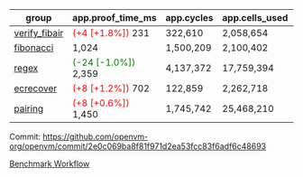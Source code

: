 | group | app.proof_time_ms | app.cycles | app.cells_used | leaf.proof_time_ms | leaf.cycles | leaf.cells_used |
| -- | -- | -- | -- | -- | -- | -- |
| [verify_fibair](https://github.com/openvm-org/openvm/blob/benchmark-results/benchmarks-pr/2155/verify_fibair-2e0c069ba8f81f971d2ea53fcc83f6adf6c48693.md) |<span style='color: red'>(+4 [+1.8%])</span> 231 |  322,610 |  2,058,654 |- | - | - |
| [fibonacci](https://github.com/openvm-org/openvm/blob/benchmark-results/benchmarks-pr/2155/fibonacci-2e0c069ba8f81f971d2ea53fcc83f6adf6c48693.md) | 1,024 |  1,500,209 |  2,100,402 |- | - | - |
| [regex](https://github.com/openvm-org/openvm/blob/benchmark-results/benchmarks-pr/2155/regex-2e0c069ba8f81f971d2ea53fcc83f6adf6c48693.md) |<span style='color: green'>(-24 [-1.0%])</span> 2,359 |  4,137,372 |  17,759,394 |- | - | - |
| [ecrecover](https://github.com/openvm-org/openvm/blob/benchmark-results/benchmarks-pr/2155/ecrecover-2e0c069ba8f81f971d2ea53fcc83f6adf6c48693.md) |<span style='color: red'>(+8 [+1.2%])</span> 702 |  122,859 |  2,262,718 |- | - | - |
| [pairing](https://github.com/openvm-org/openvm/blob/benchmark-results/benchmarks-pr/2155/pairing-2e0c069ba8f81f971d2ea53fcc83f6adf6c48693.md) |<span style='color: red'>(+8 [+0.6%])</span> 1,450 |  1,745,742 |  25,468,210 |- | - | - |


Commit: https://github.com/openvm-org/openvm/commit/2e0c069ba8f81f971d2ea53fcc83f6adf6c48693

[Benchmark Workflow](https://github.com/openvm-org/openvm/actions/runs/18305429432)
